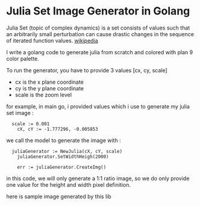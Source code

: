 # Julia Set Image Generator in Golang

Julia Set (topic of complex dynamics) is a set consists of values such that an arbitrarily small perturbation can cause drastic changes in the sequence of iterated function values.
[wikipedia](https://en.wikipedia.org/wiki/Julia_set)

I write a golang code to generate julia from scratch and colored with plan 9 color palette.

To run the generator, you have to provide 3 values [cx, cy, scale]
- cx is the x plane coordinate
- cy is the y plane coordinate
- scale is the zoom level

for example, in main go, i provided values which i use to generate my julia set image :
```
  scale := 0.001
	cX, cY := -1.777296, -0.005853
``` 

we call the model to generate the image with :
```
  juliaGenerator := NewJulia(cX, cY, scale)
	juliaGenerator.SetWidthHeigh(2000)

	err := juliaGenerator.CreateImg()
```

in this code, we will only generate a 1:1 ratio image, so we do only provide one value for the height and width pixel definition.

here is sample image generated by this lib
